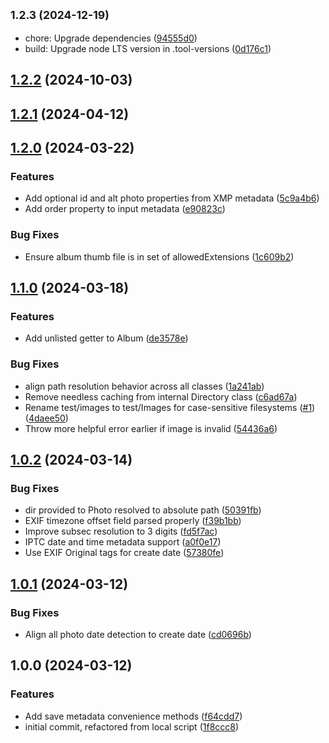 

## <small>1.2.3 (2024-12-19)</small>

* chore: Upgrade dependencies ([94555d0](https://github.com/danallan/photo-dir-to-json/commit/94555d0))
* build: Upgrade node LTS version in .tool-versions ([0d176c1](https://github.com/danallan/photo-dir-to-json/commit/0d176c1))

## [1.2.2](https://github.com/danallan/photo-dir-to-json/compare/1.2.1...1.2.2) (2024-10-03)

## [1.2.1](https://github.com/danallan/photo-dir-to-json/compare/1.2.0...1.2.1) (2024-04-12)

## [1.2.0](https://github.com/danallan/photo-dir-to-json/compare/1.1.0...1.2.0) (2024-03-22)


### Features

* Add optional id and alt photo properties from XMP metadata ([5c9a4b6](https://github.com/danallan/photo-dir-to-json/commit/5c9a4b6fec473993669d62261684c09b878e62b2))
* Add order property to input metadata ([e90823c](https://github.com/danallan/photo-dir-to-json/commit/e90823c1415510f25dd2276c29f89e70b2422511))


### Bug Fixes

* Ensure album thumb file is in set of allowedExtensions ([1c609b2](https://github.com/danallan/photo-dir-to-json/commit/1c609b2f090a3454e4cddc1fa6ea601e855604e6))

## [1.1.0](https://github.com/danallan/photo-dir-to-json/compare/1.0.2...1.1.0) (2024-03-18)


### Features

* Add unlisted getter to Album ([de3578e](https://github.com/danallan/photo-dir-to-json/commit/de3578e8793fbd98188c4f26b9e617f9f2151afe))


### Bug Fixes

* align path resolution behavior across all classes ([1a241ab](https://github.com/danallan/photo-dir-to-json/commit/1a241ab4eb6d40ec8e4e22deae3fcb94c85d0291))
* Remove needless caching from internal Directory class ([c6ad67a](https://github.com/danallan/photo-dir-to-json/commit/c6ad67acdea1bb18bb32bb45049fe585d0de1dda))
* Rename test/images to test/Images for case-sensitive filesystems ([#1](https://github.com/danallan/photo-dir-to-json/issues/1)) ([4daee50](https://github.com/danallan/photo-dir-to-json/commit/4daee505c18066e2dd7366964ac2910f32e5063f))
* Throw more helpful error earlier if image is invalid ([54436a6](https://github.com/danallan/photo-dir-to-json/commit/54436a669569d24705c2f60f4b5c06595a6518b7))

## [1.0.2](https://github.com/danallan/photo-dir-to-json/compare/1.0.1...1.0.2) (2024-03-14)


### Bug Fixes

* dir provided to Photo resolved to absolute path ([50391fb](https://github.com/danallan/photo-dir-to-json/commit/50391fb6ceab5faa4aa2efe04ad59003bccfe0c1))
* EXIF timezone offset field parsed properly ([f39b1bb](https://github.com/danallan/photo-dir-to-json/commit/f39b1bbd83733f35d3912f608e2e6253e3acd810))
* Improve subsec resolution to 3 digits ([fd5f7ac](https://github.com/danallan/photo-dir-to-json/commit/fd5f7ac7e390dbde3fdaf679888983b5e9d3350b))
* IPTC date and time metadata support ([a0f0e17](https://github.com/danallan/photo-dir-to-json/commit/a0f0e173b4cccec2114f0482bcbb5727f5233f08))
* Use EXIF Original tags for create date ([57380fe](https://github.com/danallan/photo-dir-to-json/commit/57380fe328c70fb9c19a79e1c4dba0cc4943e1ce))

## [1.0.1](https://github.com/danallan/photo-dir-to-json/compare/1.0.0...1.0.1) (2024-03-12)


### Bug Fixes

* Align all photo date detection to create date ([cd0696b](https://github.com/danallan/photo-dir-to-json/commit/cd0696b0c8f4a495834f00db00f1aa3fd5832248))

## 1.0.0 (2024-03-12)


### Features

* Add save metadata convenience methods ([f64cdd7](https://github.com/danallan/photo-dir-to-json/commit/f64cdd7720c61d89c1c8a8090aeafb6fd3de596e))
* initial commit, refactored from local script ([1f8ccc8](https://github.com/danallan/photo-dir-to-json/commit/1f8ccc82cc27a01d90eef7a468ab9837d66f10be))
